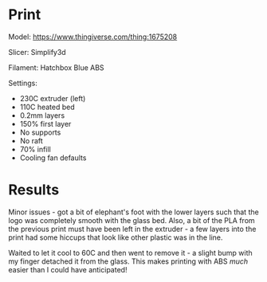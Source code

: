 # Print

Model: https://www.thingiverse.com/thing:1675208

Slicer: Simplify3d

Filament: Hatchbox Blue ABS

Settings:
- 230C extruder (left)
- 110C heated bed
- 0.2mm layers
- 150% first layer
- No supports
- No raft
- 70% infill
- Cooling fan defaults

# Results

Minor issues - got a bit of elephant's foot with the lower layers such that the logo was completely smooth with the glass bed. Also, a bit of the PLA from the previous print must have been left in the extruder - a few layers into the print had some hiccups that look like other plastic was in the line.

Waited to let it cool to 60C and then went to remove it - a slight bump with my finger detached it from the glass. This makes printing with ABS _much_ easier than I could have anticipated!
